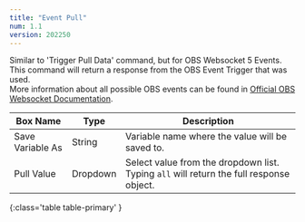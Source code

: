 ```yaml
---
title: "Event Pull"
num: 1.1
version: 202250
---
```


Similar to 'Trigger Pull Data' command, but for OBS Websocket 5 Events.\
This command will return a response from the OBS Event Trigger that was used.\
More information about all possible OBS events can be found in [Official OBS Websocket Documentation](https://github.com/obsproject/obs-websocket/blob/master/docs/generated/protocol.md#general-events).


| Box Name | Type | Description | 
|-------|--------|--------
|Save Variable As|String|Variable name where the value will be saved to.|
|Pull Value|Dropdown|Select value from the dropdown list. Typing `all` will return the full response object.
{:class='table table-primary' }

